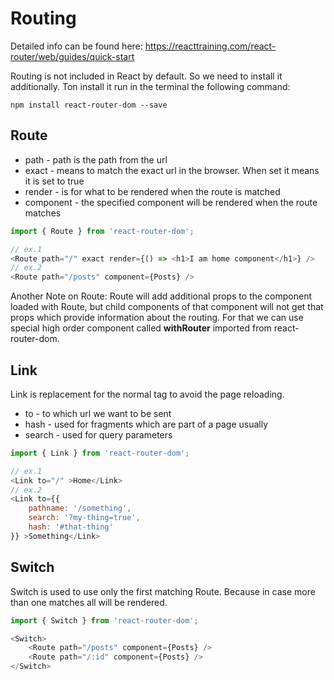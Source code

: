 # Routing

Detailed info can be found here: https://reacttraining.com/react-router/web/guides/quick-start

Routing is not included in React by default. So we need to install it additionally.
Ton install it run in the terminal the following command:

```
npm install react-router-dom --save
```


## Route

- path - path is the path from the url
- exact - means to match the exact url in the browser. When set it means it is set to true
- render - is for what to be rendered when the route is matched
- component - the specified component will be rendered when the route matches

```javascript
import { Route } from 'react-router-dom';

// ex.1 
<Route path="/" exact render={() => <h1>I am home component</h1>} />
// ex.2
<Route path="/posts" component={Posts} />

```

Another Note on Route: Route will add additional props to the component loaded with Route, but child components of that component will not get that props which provide information about the routing. For that we can use special high order component called **withRouter** imported from react-router-dom.

## Link

Link is replacement for the normal <a> tag to avoid the page reloading.

- to - to which url we want to be sent
- hash - used for fragments which are part of a page usually
- search - used for query parameters

```javascript
import { Link } from 'react-router-dom';

// ex.1
<Link to="/" >Home</Link>
// ex.2
<Link to={{
    pathname: '/something',
    search: '?my-thing=true',
    hash: '#that-thing'
}} >Something</Link>

```

## Switch

Switch is used to use only the first matching Route. Because in case more than one matches all will be rendered.

```javascript
import { Switch } from 'react-router-dom';

<Switch>
    <Route path="/posts" component={Posts} />
    <Route path="/:id" component={Posts} />
</Switch>
```
